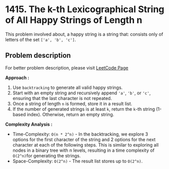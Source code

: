 # 1415. The k-th Lexicographical String of All Happy Strings of Length n

This problem involved about, a happy string is a string that: consists only of letters of the set `['a', 'b', 'c']`.

## Problem description

For better problem description, please visit [LeetCode Page](https://leetcode.com/problems/the-k-th-lexicographical-string-of-all-happy-strings-of-length-n/description/)

**Approach :**<br/>

1. Use `backtracking` to generate all valid happy strings.
2. Start with an empty string and recursively append `'a'`, `'b'`, or `'c'`, ensuring that the last character is not repeated.
3. Once a string of length `n` is formed, store it in a result list.
4. If the number of generated strings is at least `k`, return the `k`-th string (1-based index). Otherwise, return an empty string.

**Complexity Analysis :**<br/>

-   Time-Complexity: `O(n * 2^n)` - In the backtracking, we explore 3 options for the first character of the string and 2 options for the next character at each of the following steps. This is similar to exploring all nodes in a binary tree with n levels, resulting in a time complexity of `O(2^n)`for generating the strings.
-   Space-Complexity: `O(2^n)` - The result list stores up to `O(2^n)`.

